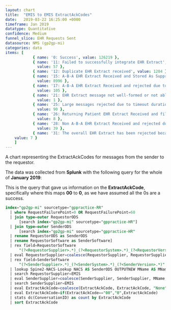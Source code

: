 ```yaml
---
layout: chart
title:  "EMIS to EMIS ExtractAckCodes"
date:   2019-03-22 16:25:00 +0000
timeframe: Jan 2019
datatype: Quantitative
confidence: Medium
funnel_slice: EHR Requests Sent
datasource: NMS (gp2gp-mi)
categories: data
items: [ 
            { name: '0: Success', value: 126219 },
            { name: '11: Failed to successfully integrate EHR Extract',
              value: 57 },
            { name: '12: Duplicate EHR Extract received', value: 1204 },
            { name: '15: A-B-A EHR Extract Received and Stored As Suppressed Record',
              value: 8996 },
            { name: '17: A-B-A EHR Extract Received and rejected due to wrong record or wrong patient',
              value: 105 },
            { name: '21: EHR Extract message not well-formed or not able to be processed',
              value: 1 },
            { name: '25: Large messages rejected due to timeout duration reached of overall transfer',
              value: 90 },
            { name: '26: Returning Patient EHR Extract Received and filed as an attachment',
              value: 8 },
            { name: '28: Non A-B-A EHR Extract Received and rejected due to wrong record or wrong patient',
              value: 39 },
            { name: '31: The overall EHR Extract has been rejected because one or more attachments via Large Messages were not received',
    value: 7 } 
    ]
---
```

A chart representing the ExtractAckCodes for messages from the sender to the requestor.

The data was collected from **Splunk** with the following query for the whole of **January 2019**:

This is the query that gave us information on the **ExtractAckCode**, specifically where this maps **00** to **0**, as we have assumed all the 0s are a success.
```sql
index="gp2gp-mi" sourcetype="gppractice-RR"     
  | where RequestFailurePoint=0 OR RequestFailurePoint=60      
  | join type=outer RequestorODS
      [search index="gp2gp-mi" sourcetype="gppractice-HR"]      
  | join type=outer SenderODS          
      [search index="gp2gp-mi" sourcetype="gppractice-HR"            
  | rename RequestorODS as SenderODS            
  | rename RequestorSoftware as SenderSoftware]     
  | rex field=RequestorSoftware        
      "(?<RequestorSupplier>.*)_(?<RequestorSystem>.*)_(?<RequestorVersion>.*)"     
  | eval RequestorSupplier=coalesce(RequestorSupplier, RequestorSupplier, "Unknown")     
  | rex field=SenderSoftware        
      "(?<SenderSupplier>.*)_(?<SenderSystem>.*)_(?<SenderVersion>.*)"     
  | lookup Spine2-NACS-Lookup NACS AS SenderODS OUTPUTNEW MName AS MName     
  | search RequestorSupplier=EMIS 
  | eval SenderSupplier=coalesce(SenderSupplier, SenderSupplier, MName, MName, "Unknown")     
  | search SenderSupplier=EMIS 
  | eval ExtractAckCode=coalesce(ExtractAckCode, ExtractAckCode, "None")
  | eval ExtractAckCode=if(ExtractAckCode=="00","0",ExtractAckCode)
  | stats dc(ConversationID) as count by ExtractAckCode 
  | sort ExtractAckCode
```
